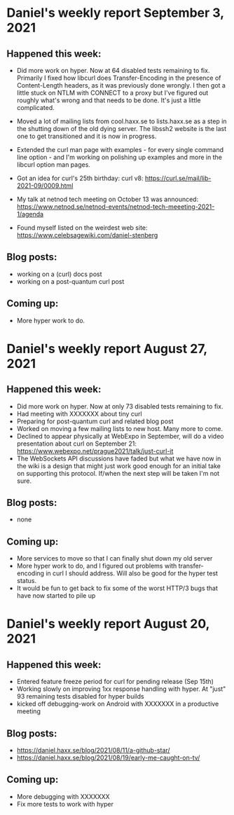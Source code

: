 # Daniel's weekly report September 3, 2021

## Happened this week:

 - Did more work on hyper. Now at 64 disabled tests remaining to
   fix. Primarily I fixed how libcurl does Transfer-Encoding in the presence
   of Content-Length headers, as it was previously done wrongly. I then got a
   little stuck on NTLM with CONNECT to a proxy but I've figured out roughly
   what's wrong and that needs to be done. It's just a little complicated.

 - Moved a lot of mailing lists from cool.haxx.se to lists.haxx.se as a step
   in the shutting down of the old dying server. The libssh2 website is the
   last one to get transitioned and it is now in progress.

 - Extended the curl man page with examples - for every single command line
   option - and I'm working on polishing up examples and more in the libcurl
   option man pages.

 - Got an idea for curl's 25th birthday: curl v8:
   https://curl.se/mail/lib-2021-09/0009.html

 - My talk at netnod tech meeting on October 13 was announced:
   https://www.netnod.se/netnod-events/netnod-tech-meeeting-2021-1/agenda
   
 - Found myself listed on the weirdest web site:
   https://www.celebsagewiki.com/daniel-stenberg

## Blog posts:

 - working on a (curl) docs post
 - working on a post-quantum curl post

## Coming up:

 - More hyper work to do.

# Daniel's weekly report August 27, 2021

## Happened this week:

 - Did more work on hyper. Now at only 73 disabled tests remaining to fix.
 - Had meeting with XXXXXXX about tiny curl
 - Preparing for post-quantum curl and related blog post
 - Worked on moving a few mailing lists to new host. Many more to come.
 - Declined to appear physically at WebExpo in September, will do a video
   presentation about curl on September 21:
   https://www.webexpo.net/prague2021/talk/just-curl-it
 - The WebSockets API discussions have faded but what we have now in the wiki
   is a design that might just work good enough for an initial take on
   supporting this protocol. If/when the next step will be taken I'm not
   sure.

## Blog posts:
 - none

## Coming up:
 - More services to move so that I can finally shut down my old server
 - More hyper work to do, and I figured out problems with transfer-encoding
   in curl I should address. Will also be good for the hyper test status.
 - It would be fun to get back to fix some of the worst HTTP/3 bugs that
   have now started to pile up

# Daniel's weekly report August 20, 2021

## Happened this week:
 - Entered feature freeze period for curl for pending release (Sep 15th)
 - Working slowly on improving 1xx response handling with hyper. At "just" 93
   remaining tests disabled for hyper builds
 - kicked off debugging-work on Android with XXXXXXX in a productive meeting

## Blog posts:
 - https://daniel.haxx.se/blog/2021/08/11/a-github-star/
 - https://daniel.haxx.se/blog/2021/08/19/early-me-caught-on-tv/

## Coming up:
 - More debugging with XXXXXXX
 - Fix more tests to work with hyper

